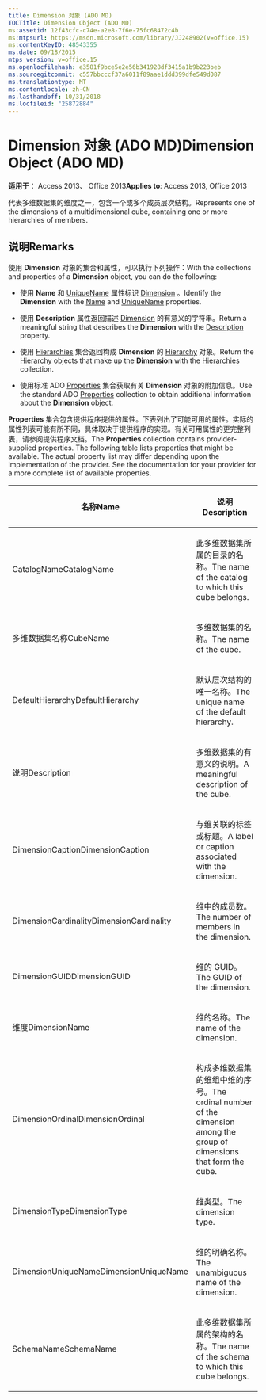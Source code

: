 ```yaml
---
title: Dimension 对象 (ADO MD)
TOCTitle: Dimension Object (ADO MD)
ms:assetid: 12f43cfc-c74e-a2e8-7f6e-75fc68472c4b
ms:mtpsurl: https://msdn.microsoft.com/library/JJ248902(v=office.15)
ms:contentKeyID: 48543355
ms.date: 09/18/2015
mtps_version: v=office.15
ms.openlocfilehash: e3581f9bce5e2e56b341928df3415a1b9b223beb
ms.sourcegitcommit: c557bbcccf37a6011f89aae1ddd399dfe549d087
ms.translationtype: MT
ms.contentlocale: zh-CN
ms.lasthandoff: 10/31/2018
ms.locfileid: "25872884"
---
```

# <a name="dimension-object-ado-md"></a><span data-ttu-id="8279e-102">Dimension 对象 (ADO MD)</span><span class="sxs-lookup"><span data-stu-id="8279e-102">Dimension Object (ADO MD)</span></span>


<span data-ttu-id="8279e-103">**适用于**： Access 2013、 Office 2013</span><span class="sxs-lookup"><span data-stu-id="8279e-103">**Applies to**: Access 2013, Office 2013</span></span>

<span data-ttu-id="8279e-104">代表多维数据集的维度之一，包含一个或多个成员层次结构。</span><span class="sxs-lookup"><span data-stu-id="8279e-104">Represents one of the dimensions of a multidimensional cube, containing one or more hierarchies of members.</span></span>

## <a name="remarks"></a><span data-ttu-id="8279e-105">说明</span><span class="sxs-lookup"><span data-stu-id="8279e-105">Remarks</span></span>

<span data-ttu-id="8279e-106">使用 **Dimension** 对象的集合和属性，可以执行下列操作：</span><span class="sxs-lookup"><span data-stu-id="8279e-106">With the collections and properties of a **Dimension** object, you can do the following:</span></span>

  - <span data-ttu-id="8279e-107">使用 **Name** 和 [UniqueName](name-property-ado-md.md) 属性标识 [Dimension](uniquename-property-ado-md.md) 。</span><span class="sxs-lookup"><span data-stu-id="8279e-107">Identify the **Dimension** with the [Name](name-property-ado-md.md) and [UniqueName](uniquename-property-ado-md.md) properties.</span></span>

  - <span data-ttu-id="8279e-108">使用 **Description** 属性返回描述 [Dimension](description-property-ado-md.md) 的有意义的字符串。</span><span class="sxs-lookup"><span data-stu-id="8279e-108">Return a meaningful string that describes the **Dimension** with the [Description](description-property-ado-md.md) property.</span></span>

  - <span data-ttu-id="8279e-109">使用 [Hierarchies](hierarchy-object-ado-md.md) 集合返回构成 **Dimension** 的 [Hierarchy](hierarchies-collection-ado-md.md) 对象。</span><span class="sxs-lookup"><span data-stu-id="8279e-109">Return the [Hierarchy](hierarchy-object-ado-md.md) objects that make up the **Dimension** with the [Hierarchies](hierarchies-collection-ado-md.md) collection.</span></span>

  - <span data-ttu-id="8279e-110">使用标准 ADO [Properties](properties-collection-ado.md) 集合获取有关 **Dimension** 对象的附加信息。</span><span class="sxs-lookup"><span data-stu-id="8279e-110">Use the standard ADO [Properties](properties-collection-ado.md) collection to obtain additional information about the **Dimension** object.</span></span>

<span data-ttu-id="8279e-p101">**Properties** 集合包含提供程序提供的属性。下表列出了可能可用的属性。实际的属性列表可能有所不同，具体取决于提供程序的实现。有关可用属性的更完整列表，请参阅提供程序文档。</span><span class="sxs-lookup"><span data-stu-id="8279e-p101">The **Properties** collection contains provider-supplied properties. The following table lists properties that might be available. The actual property list may differ depending upon the implementation of the provider. See the documentation for your provider for a more complete list of available properties.</span></span>

<table>
<colgroup>
<col style="width: 50%" />
<col style="width: 50%" />
</colgroup>
<thead>
<tr class="header">
<th><p><span data-ttu-id="8279e-115">名称</span><span class="sxs-lookup"><span data-stu-id="8279e-115">Name</span></span></p></th>
<th><p><span data-ttu-id="8279e-116">说明</span><span class="sxs-lookup"><span data-stu-id="8279e-116">Description</span></span></p></th>
</tr>
</thead>
<tbody>
<tr class="odd">
<td><p><span data-ttu-id="8279e-117">CatalogName</span><span class="sxs-lookup"><span data-stu-id="8279e-117">CatalogName</span></span></p></td>
<td><p><span data-ttu-id="8279e-118">此多维数据集所属的目录的名称。</span><span class="sxs-lookup"><span data-stu-id="8279e-118">The name of the catalog to which this cube belongs.</span></span></p></td>
</tr>
<tr class="even">
<td><p><span data-ttu-id="8279e-119">多维数据集名称</span><span class="sxs-lookup"><span data-stu-id="8279e-119">CubeName</span></span></p></td>
<td><p><span data-ttu-id="8279e-120">多维数据集的名称。</span><span class="sxs-lookup"><span data-stu-id="8279e-120">The name of the cube.</span></span></p></td>
</tr>
<tr class="odd">
<td><p><span data-ttu-id="8279e-121">DefaultHierarchy</span><span class="sxs-lookup"><span data-stu-id="8279e-121">DefaultHierarchy</span></span></p></td>
<td><p><span data-ttu-id="8279e-122">默认层次结构的唯一名称。</span><span class="sxs-lookup"><span data-stu-id="8279e-122">The unique name of the default hierarchy.</span></span></p></td>
</tr>
<tr class="even">
<td><p><span data-ttu-id="8279e-123">说明</span><span class="sxs-lookup"><span data-stu-id="8279e-123">Description</span></span></p></td>
<td><p><span data-ttu-id="8279e-124">多维数据集的有意义的说明。</span><span class="sxs-lookup"><span data-stu-id="8279e-124">A meaningful description of the cube.</span></span></p></td>
</tr>
<tr class="odd">
<td><p><span data-ttu-id="8279e-125">DimensionCaption</span><span class="sxs-lookup"><span data-stu-id="8279e-125">DimensionCaption</span></span></p></td>
<td><p><span data-ttu-id="8279e-126">与维关联的标签或标题。</span><span class="sxs-lookup"><span data-stu-id="8279e-126">A label or caption associated with the dimension.</span></span></p></td>
</tr>
<tr class="even">
<td><p><span data-ttu-id="8279e-127">DimensionCardinality</span><span class="sxs-lookup"><span data-stu-id="8279e-127">DimensionCardinality</span></span></p></td>
<td><p><span data-ttu-id="8279e-128">维中的成员数。</span><span class="sxs-lookup"><span data-stu-id="8279e-128">The number of members in the dimension.</span></span></p></td>
</tr>
<tr class="odd">
<td><p><span data-ttu-id="8279e-129">DimensionGUID</span><span class="sxs-lookup"><span data-stu-id="8279e-129">DimensionGUID</span></span></p></td>
<td><p><span data-ttu-id="8279e-130">维的 GUID。</span><span class="sxs-lookup"><span data-stu-id="8279e-130">The GUID of the dimension.</span></span></p></td>
</tr>
<tr class="even">
<td><p><span data-ttu-id="8279e-131">维度</span><span class="sxs-lookup"><span data-stu-id="8279e-131">DimensionName</span></span></p></td>
<td><p><span data-ttu-id="8279e-132">维的名称。</span><span class="sxs-lookup"><span data-stu-id="8279e-132">The name of the dimension.</span></span></p></td>
</tr>
<tr class="odd">
<td><p><span data-ttu-id="8279e-133">DimensionOrdinal</span><span class="sxs-lookup"><span data-stu-id="8279e-133">DimensionOrdinal</span></span></p></td>
<td><p><span data-ttu-id="8279e-134">构成多维数据集的维组中维的序号。</span><span class="sxs-lookup"><span data-stu-id="8279e-134">The ordinal number of the dimension among the group of dimensions that form the cube.</span></span></p></td>
</tr>
<tr class="even">
<td><p><span data-ttu-id="8279e-135">DimensionType</span><span class="sxs-lookup"><span data-stu-id="8279e-135">DimensionType</span></span></p></td>
<td><p><span data-ttu-id="8279e-136">维类型。</span><span class="sxs-lookup"><span data-stu-id="8279e-136">The dimension type.</span></span></p></td>
</tr>
<tr class="odd">
<td><p><span data-ttu-id="8279e-137">DimensionUniqueName</span><span class="sxs-lookup"><span data-stu-id="8279e-137">DimensionUniqueName</span></span></p></td>
<td><p><span data-ttu-id="8279e-138">维的明确名称。</span><span class="sxs-lookup"><span data-stu-id="8279e-138">The unambiguous name of the dimension.</span></span></p></td>
</tr>
<tr class="even">
<td><p><span data-ttu-id="8279e-139">SchemaName</span><span class="sxs-lookup"><span data-stu-id="8279e-139">SchemaName</span></span></p></td>
<td><p><span data-ttu-id="8279e-140">此多维数据集所属的架构的名称。</span><span class="sxs-lookup"><span data-stu-id="8279e-140">The name of the schema to which this cube belongs.</span></span></p></td>
</tr>
</tbody>
</table>

